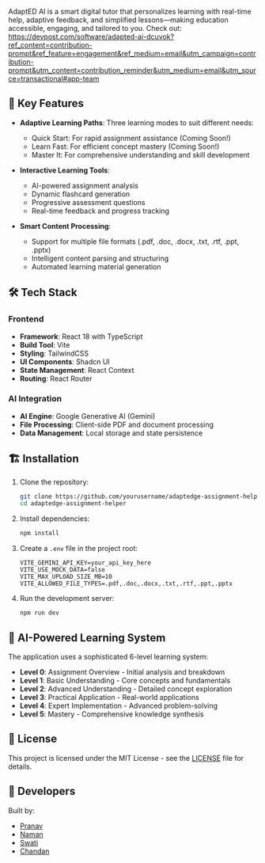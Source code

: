 AdaptED AI is a smart digital tutor that personalizes learning with real-time help, adaptive feedback, and simplified lessons—making education accessible, engaging, and tailored to you.
Check out: https://devpost.com/software/adapted-ai-dcuvok?ref_content=contribution-prompt&ref_feature=engagement&ref_medium=email&utm_campaign=contribution-prompt&utm_content=contribution_reminder&utm_medium=email&utm_source=transactional#app-team

## 🚀 Key Features

- **Adaptive Learning Paths**: Three learning modes to suit different needs:
  - Quick Start: For rapid assignment assistance (Coming Soon!)
  - Learn Fast: For efficient concept mastery (Coming Soon!)
  - Master It: For comprehensive understanding and skill development

- **Interactive Learning Tools**:
  - AI-powered assignment analysis
  - Dynamic flashcard generation
  - Progressive assessment questions
  - Real-time feedback and progress tracking

- **Smart Content Processing**:
  - Support for multiple file formats (.pdf, .doc, .docx, .txt, .rtf, .ppt, .pptx)
  - Intelligent content parsing and structuring
  - Automated learning material generation

## 🛠️ Tech Stack

### Frontend
- **Framework**: React 18 with TypeScript
- **Build Tool**: Vite
- **Styling**: TailwindCSS
- **UI Components**: Shadcn UI
- **State Management**: React Context
- **Routing**: React Router

### AI Integration
- **AI Engine**: Google Generative AI (Gemini)
- **File Processing**: Client-side PDF and document processing
- **Data Management**: Local storage and state persistence

## 🏗️ Installation

1. Clone the repository:
   ```bash
   git clone https://github.com/yourusername/adaptedge-assignment-helper.git
   cd adaptedge-assignment-helper
   ```

2. Install dependencies:
   ```bash
   npm install
   ```

3. Create a `.env` file in the project root:
   ```env
   VITE_GEMINI_API_KEY=your_api_key_here
   VITE_USE_MOCK_DATA=false
   VITE_MAX_UPLOAD_SIZE_MB=10
   VITE_ALLOWED_FILE_TYPES=.pdf,.doc,.docx,.txt,.rtf,.ppt,.pptx
   ```

4. Run the development server:
   ```bash
   npm run dev
   ```

## 🧠 AI-Powered Learning System

The application uses a sophisticated 6-level learning system:

- **Level 0**: Assignment Overview - Initial analysis and breakdown
- **Level 1**: Basic Understanding - Core concepts and fundamentals
- **Level 2**: Advanced Understanding - Detailed concept exploration
- **Level 3**: Practical Application - Real-world applications
- **Level 4**: Expert Implementation - Advanced problem-solving
- **Level 5**: Mastery - Comprehensive knowledge synthesis

## 📝 License

This project is licensed under the MIT License - see the [LICENSE](LICENSE) file for details.

## 🌟 Developers

Built by:
- [Pranav](https://www.linkedin.com/in/pranavkutralingam)
- [Naman](https://www.linkedin.com/in/namany)
- [Swati](https://www.linkedin.com/in/swatikashyap8)
- [Chandan](https://www.linkedin.com/in/chandannooli)
